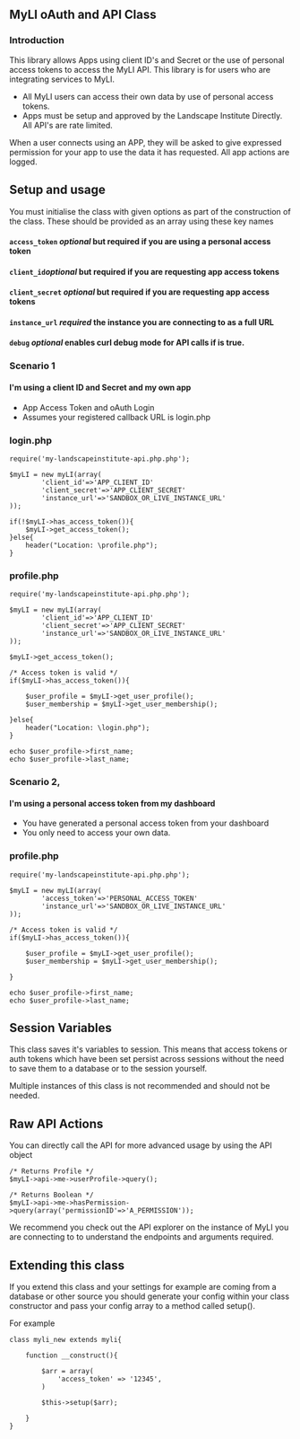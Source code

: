 

## MyLI oAuth and API Class

### Introduction

This library allows Apps using client ID's and Secret or the use of personal access tokens to access the MyLI API. This library is for users who are integrating services to MyLI. 
- All MyLI users can access their own data by use of personal access tokens. 
- Apps must be setup and approved by the Landscape Institute Directly. All API's are rate limited. 

When a user connects using an APP, they will be asked to give expressed permission for your app to use the data it has requested. All app actions are logged. 


## Setup and usage

You must initialise the class with given options as part of the construction of the class. These should be provided as an array using these key names
#### `access_token` *optional* but required if you are using a personal access token
#### `client_id`*optional* but required if you are requesting app access tokens
#### `client_secret` *optional* but required if you are requesting app access tokens
#### `instance_url` *required* the instance you are connecting to as a full URL
#### `debug` *optional* enables curl debug mode for API calls if is true. 



### Scenario 1 
#### I'm using a client ID and Secret and my own app

- App Access Token and oAuth Login
- Assumes your registered callback URL is login.php

### login.php
 
 	require('my-landscapeinstitute-api.php.php');
 
    $myLI = new myLI(array(
    		'client_id'=>'APP_CLIENT_ID'
    		'client_secret'=>'APP_CLIENT_SECRET'
    		'instance_url'=>'SANDBOX_OR_LIVE_INSTANCE_URL'
    ));
	
	if(!$myLI->has_access_token()){
		$myLI->get_access_token();
	}else{
		header("Location: \profile.php");
	}


### profile.php

	
 	require('my-landscapeinstitute-api.php.php');	
	
	$myLI = new myLI(array(
    		'client_id'=>'APP_CLIENT_ID'
    		'client_secret'=>'APP_CLIENT_SECRET'
    		'instance_url'=>'SANDBOX_OR_LIVE_INSTANCE_URL'
    ));	
	
	$myLI->get_access_token();
	
    /* Access token is valid */
    if($myLI->has_access_token()){
    
    	$user_profile = $myLI->get_user_profile();
    	$user_membership = $myLI->get_user_membership();
    
    }else{
		header("Location: \login.php");
	}
	
	echo $user_profile->first_name;
	echo $user_profile->last_name;
	

### Scenario 2, 
#### I'm using a personal access token from my dashboard
- You have generated a personal access token from your dashboard
- You only need to access your own data. 

### profile.php

 	require('my-landscapeinstitute-api.php.php');	
	
	$myLI = new myLI(array(
    		'access_token'=>'PERSONAL_ACCESS_TOKEN'
    		'instance_url'=>'SANDBOX_OR_LIVE_INSTANCE_URL'
    ));	
	
    /* Access token is valid */
    if($myLI->has_access_token()){
    
    	$user_profile = $myLI->get_user_profile();
    	$user_membership = $myLI->get_user_membership();
    
    }
	
	echo $user_profile->first_name;
	echo $user_profile->last_name;


## Session Variables

This class saves it's variables to session. This means that access tokens or auth tokens which have been set persist across sessions without the need 
to save them to a database or to the session yourself. 

Multiple instances of this class is not recommended and should not be needed. 
 

## Raw API Actions

You can directly call the API for more advanced usage by using the API object

    /* Returns Profile */
    $myLI->api->me->userProfile->query();
    
    /* Returns Boolean */
    $myLI->api->me->hasPermission->query(array('permissionID'=>'A_PERMISSION'));

We recommend you check out the API explorer on the instance of MyLI you are connecting to to understand the endpoints and arguments required. 

## Extending this class

If you extend this class and your settings for example are coming from a database or other source
you should generate your config within your class constructor and pass your config array to a method called setup().

For example

    class myli_new extends myli{
    
	    function __construct(){
	    
		    $arr = array(
			    'access_token' => '12345',
		    )
		    
		    $this->setup($arr);

	    }
    }

 
